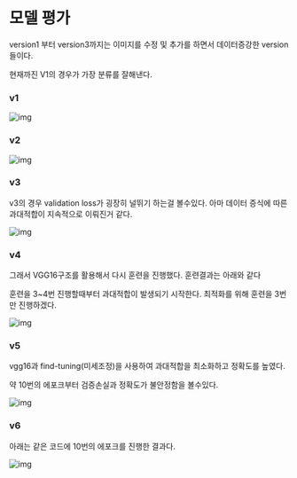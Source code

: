 # 모델 평가

version1 부터 version3까지는 이미지를 수정 및 추가를 하면서 데이터증강한 version들이다.

현재까진 V1의 경우가 가장 분류를 잘해낸다. 



### v1

![img](https://blog.kakaocdn.net/dn/EeMwO/btqMuOTE4Az/LPP7ACQ1AmnbQoLIlPnVx0/img.png)



### v2

![img](https://blog.kakaocdn.net/dn/48iKl/btqMqdG3sMv/yKLhRORMEsV4bK9Z4Ku3yK/img.png)



### v3

v3의 경우 validation loss가 굉장히  널뛰기 하는걸 볼수있다. 아마 데이터 증식에 따른 과대적합이 지속적으로 이뤄진거 같다. 

![img](https://blog.kakaocdn.net/dn/I0Yam/btqMvfcmmyQ/Fk62AMfJHkpqU9nheikXw0/img.png)



### v4

그래서 VGG16구조를 활용해서 다시 훈련을 진행했다. 훈련결과는 아래와 같다

훈련을 3~4번 진행할때부터 과대적합이 발생되기 시작한다. 최적화를 위해 훈련을 3번만 진행하겠다.

![img](https://blog.kakaocdn.net/dn/MLIp8/btqMwofBfuI/KWJ5KQ1fezmMfexUHsZquK/img.png)



### v5 

vgg16과 find-tuning(미세조정)을 사용하여 과대적합을 최소화하고 정확도를 높였다.

약 10번의 에포크부터 검증손실과 정확도가 불안정함을 볼수있다. 

![img](https://blog.kakaocdn.net/dn/bYsedb/btqMqBVl2H8/wIO5KPKuDS3QgTkgwSvkEk/img.png)



### v6

아래는 같은 코드에 10번의 에포크를 진행한 결과다.

![img](https://blog.kakaocdn.net/dn/utdbs/btqMvKJWx62/KYTkRLOY9SBHlt5UkbrTZk/img.png)